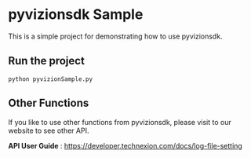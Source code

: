 # pyvizionsdk Sample
This is a simple project for demonstrating how to use pyvizionsdk.

## Run the project
```
python pyvizionSample.py
```

## Other Functions

If you like to use other functions from pyvizionsdk, please visit to our website to see other API.

**API User Guide** : https://developer.technexion.com/docs/log-file-setting